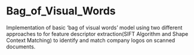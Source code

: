 # Bag_of_Visual_Words
Implementation of basic ‘bag of visual words’ model using two different approaches to for feature descriptor extraction(SIFT Algorithm and  Shape Context Matching) to identify and match company logos on scanned documents.
